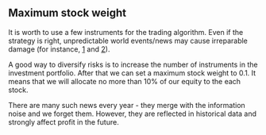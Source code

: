 Maximum stock weight
--------------------

It is worth to use a few instruments for the trading algorithm. Even if the strategy is right, unpredictable world events/news may cause irreparable damage (for instance, 
[1](https://www.ft.com/content/be040b3a-5c96-11ea-b0ab-339c2307bcd4) and
[2](https://www.themoscowtimes.com/2020/03/06/russias-tinkoff-bank-shares-fall-as-founder-indicted-in-us-a69538)).

A good way to diversify risks is to increase the number of instruments in the investment portfolio. After that we can set a maximum stock weight to 0.1. It means that we will allocate no more than 10% of our equity to the each stock.

There are many such news every year - they merge with the information noise and we forget them. However, they are reflected in historical data and strongly affect profit in the future.
